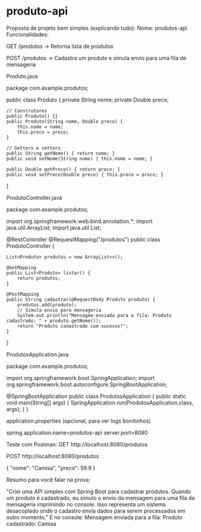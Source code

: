 # produto-api
Proposta de projeto bem simples (explicando tudo):
Nome: produtos-api
Funcionalidades:

GET /produtos → Retorna lista de produtos

POST /produtos → Cadastra um produto e simula envio para uma fila de mensageria


Produto.java

package com.example.produtos;

public class Produto {
    private String nome;
    private Double preco;

    // Construtores
    public Produto() {}
    public Produto(String nome, Double preco) {
        this.nome = nome;
        this.preco = preco;
    }

    // Getters e setters
    public String getNome() { return nome; }
    public void setNome(String nome) { this.nome = nome; }

    public Double getPreco() { return preco; }
    public void setPreco(Double preco) { this.preco = preco; }
}


ProdutoController.java

package com.example.produtos;

import org.springframework.web.bind.annotation.*;
import java.util.ArrayList;
import java.util.List;

@RestController
@RequestMapping("/produtos")
public class ProdutoController {

    List<Produto> produtos = new ArrayList<>();

    @GetMapping
    public List<Produto> listar() {
        return produtos;
    }

    @PostMapping
    public String cadastrar(@RequestBody Produto produto) {
        produtos.add(produto);
        // Simula envio para mensageria
        System.out.println("Mensagem enviada para a fila: Produto cadastrado: " + produto.getNome());
        return "Produto cadastrado com sucesso!";
    }
}



ProdutosApplication.java

package com.example.produtos;

import org.springframework.boot.SpringApplication;
import org.springframework.boot.autoconfigure.SpringBootApplication;

@SpringBootApplication
public class ProdutosApplication {
    public static void main(String[] args) {
        SpringApplication.run(ProdutosApplication.class, args);
    }
}


application.properties (opcional, para ver logs bonitinhos)

spring.application.name=produtos-api
server.port=8080


Teste com Postman:
GET http://localhost:8080/produtos

POST http://localhost:8080/produtos

{
  "nome": "Camisa",
  "preco": 59.9
}


Resumo para você falar na prova:

"Criei uma API simples com Spring Boot para cadastrar produtos. Quando um produto é cadastrado, eu simulo o envio da mensagem para uma fila de mensageria imprimindo no console. Isso representa um sistema desacoplado onde o cadastro envia dados para serem processados em outro momento."
E no console:
Mensagem enviada para a fila: Produto cadastrado: Camisa